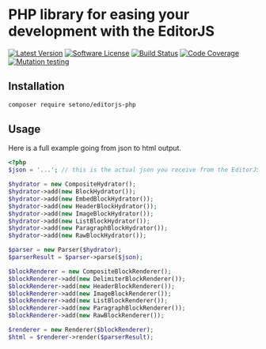 # PHP library for easing your development with the EditorJS

[![Latest Version][ico-version]][link-packagist]
[![Software License][ico-license]](LICENSE)
[![Build Status][ico-github-actions]][link-github-actions]
[![Code Coverage][ico-code-coverage]][link-code-coverage]
[![Mutation testing][ico-infection]][link-infection]

## Installation

```bash
composer require setono/editorjs-php
```

## Usage

Here is a full example going from json to html output.

```php
<?php
$json = '...'; // this is the actual json you receive from the EditorJS instance

$hydrator = new CompositeHydrator();
$hydrator->add(new BlockHydrator());
$hydrator->add(new EmbedBlockHydrator());
$hydrator->add(new HeaderBlockHydrator());
$hydrator->add(new ImageBlockHydrator());
$hydrator->add(new ListBlockHydrator());
$hydrator->add(new ParagraphBlockHydrator());
$hydrator->add(new RawBlockHydrator());

$parser = new Parser($hydrator);
$parserResult = $parser->parse($json);

$blockRenderer = new CompositeBlockRenderer();
$blockRenderer->add(new DelimiterBlockRenderer());
$blockRenderer->add(new HeaderBlockRenderer());
$blockRenderer->add(new ImageBlockRenderer());
$blockRenderer->add(new ListBlockRenderer());
$blockRenderer->add(new ParagraphBlockRenderer());
$blockRenderer->add(new RawBlockRenderer());

$renderer = new Renderer($blockRenderer);
$html = $renderer->render($parserResult);
```

[ico-version]: https://poser.pugx.org/setono/editorjs-php/v/stable
[ico-license]: https://poser.pugx.org/setono/editorjs-php/license
[ico-github-actions]: https://github.com/Setono/editorjs-php/workflows/build/badge.svg
[ico-code-coverage]: https://codecov.io/gh/Setono/editorjs-php/branch/0.2.x/graph/badge.svg
[ico-infection]: https://img.shields.io/endpoint?style=flat&url=https%3A%2F%2Fbadge-api.stryker-mutator.io%2Fgithub.com%2FSetono%2Feditorjs-php%2F0.2.x

[link-packagist]: https://packagist.org/packages/setono/editorjs-php
[link-github-actions]: https://github.com/Setono/editorjs-php/actions
[link-code-coverage]: https://codecov.io/gh/Setono/editorjs-php
[link-infection]: https://dashboard.stryker-mutator.io/reports/github.com/Setono/editorjs-php/0.2.x
